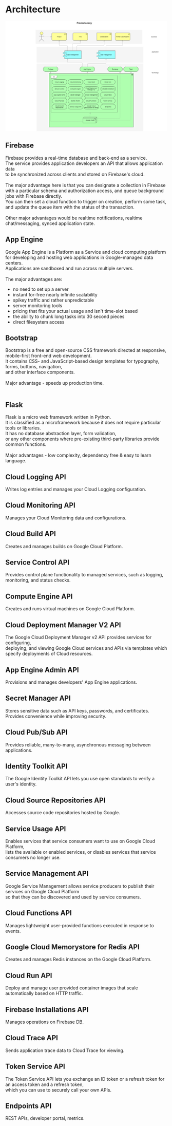 # Architecture
[ ![](images/architecture.png) ](images/architecture.png)

## Firebase
Firebase provides a real-time database and back-end as a service.<br>
The service provides application developers an API that allows application data <br>
to be synchronized across clients and stored on Firebase's cloud.<br>
<br>
The major advantage here is that you can designate a collection in Firebase<br>
with a particular schema and authorization access, and queue background jobs with Firebase directly.<br>
You can then set a cloud function to trigger on creation, perform some task,<br>
and update the queue item with the status of the transaction.<br>
<br>
Other major advantages would be realtime notifications, realtime chat/messaging, synced application state.<br>

## App Engine
Google App Engine is a Platform as a Service and cloud computing platform<br>
for developing and hosting web applications in Google-managed data centers.<br>
Applications are sandboxed and run across multiple servers.<br>
<br>
The major advantages are:<br>
<ul>
    <li>no need to set up a server</li>
    <li>instant for-free nearly infinite scalability</li>
    <li>spikey traffic and rather unpredictable</li>
    <li>server monitoring tools</li>
    <li>pricing that fits your actual usage and isn't time-slot based</li>
    <li>the ability to chunk long tasks into 30 second pieces</li>
    <li>direct filesystem access</li>
</ul> 
 
## Bootstrap
Bootstrap is a free and open-source CSS framework directed at responsive,<br>
mobile-first front-end web development.<br>
It contains CSS- and JavaScript-based design templates for typography, forms, buttons, navigation,<br>
and other interface components.<br>
<br>
Major advantage - speeds up production time.<br>
<br>

## Flask
Flask is a micro web framework written in Python.<br>
It is classified as a microframework because it does not require particular tools or libraries.<br>
It has no database abstraction layer, form validation,<br>
or any other components where pre-existing third-party libraries provide common functions.<br>
<br>
Major advantages - low complexity, dependency free & easy to learn language.<br>

## Cloud Logging API		
Writes log entries and manages your Cloud Logging configuration.<br>
			
## Cloud Monitoring API		
Manages your Cloud Monitoring data and configurations.<br>
			
## Cloud Build API
Creates and manages builds on Google Cloud Platform.<br>
			
## Service Control API	
Provides control plane functionality to managed services, such as logging, monitoring, and status checks.<br>
				
## Compute Engine API		
Creates and runs virtual machines on Google Cloud Platform.<br>
				
## Cloud Deployment Manager V2 API	
The Google Cloud Deployment Manager v2 API provides services for configuring,<br>
deploying, and viewing Google Cloud services and APIs via templates which specify deployments of Cloud resources.<br>
		
## App Engine Admin API
Provisions and manages developers' App Engine applications.<br>
			
## Secret Manager API
Stores sensitive data such as API keys, passwords, and certificates. Provides convenience while improving security.<br>
			
## Cloud Pub/Sub API
Provides reliable, many-to-many, asynchronous messaging between applications.<br>

## Identity Toolkit API
The Google Identity Toolkit API lets you use open standards to verify a user's identity.<br>
			
## Cloud Source Repositories API
Accesses source code repositories hosted by Google.<br>
		
## Service Usage API
Enables services that service consumers want to use on Google Cloud Platform,<br>
lists the available or enabled services, or disables services that service consumers no longer use.<br>
				
## Service Management API
Google Service Management allows service producers to publish their services on Google Cloud Platform<br>
so that they can be discovered and used by service consumers.<br>
				
## Cloud Functions API						
Manages lightweight user-provided functions executed in response to events.<br>

## Google Cloud Memorystore for Redis API
Creates and manages Redis instances on the Google Cloud Platform.<br>

## Cloud Run API
Deploy and manage user provided container images that scale automatically based on HTTP traffic.<br>
						
## Firebase Installations API	
Manages operations on Firebase DB.<br>
			
## Cloud Trace API
Sends application trace data to Cloud Trace for viewing.<br>
					
## Token Service API
The Token Service API lets you exchange an ID token or a refresh token for an access token and a refresh token,<br>
which you can use to securely call your own APIs.<br>
				
## Endpoints API
REST APIs, developer portal, metrics.
